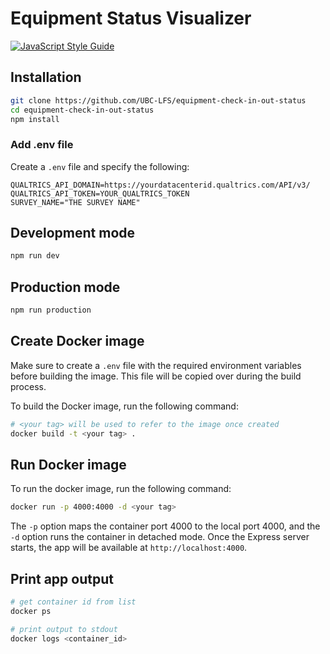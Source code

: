 # Equipment Status Visualizer

[![JavaScript Style Guide](https://img.shields.io/badge/code_style-standard-brightgreen.svg)](https://standardjs.com)

## Installation 
```sh
git clone https://github.com/UBC-LFS/equipment-check-in-out-status
cd equipment-check-in-out-status
npm install
```

### Add .env file
Create a `.env` file and specify the following:
```
QUALTRICS_API_DOMAIN=https://yourdatacenterid.qualtrics.com/API/v3/
QUALTRICS_API_TOKEN=YOUR_QUALTRICS_TOKEN
SURVEY_NAME="THE SURVEY NAME"
```

## Development mode
```sh
npm run dev
```

## Production mode
```sh
npm run production
```

## Create Docker image
Make sure to create a `.env` file with the required environment variables before building the image. This file will be copied over during the build process.

To build the Docker image, run the following command:
```sh
# <your tag> will be used to refer to the image once created 
docker build -t <your tag> .
```

## Run Docker image
To run the docker image, run the following command:
```sh 
docker run -p 4000:4000 -d <your tag>
```
The `-p` option maps the container port 4000 to the local port 4000, and the `-d` option runs the container in detached mode. Once the Express server starts, the app will be available at `http://localhost:4000`.

## Print app output
```sh
# get container id from list
docker ps 

# print output to stdout
docker logs <container_id>
```
